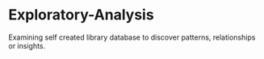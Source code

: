 # Exploratory-Analysis
Examining self created library database to discover patterns, relationships or insights.
